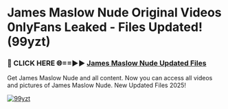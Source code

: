 # James Maslow Nude Original Videos 0nlyFans Leaked - Files Updated! (99yzt)

<h3>🔴 CLICK HERE 🌐==►► <a href="https://tinyurl.com/4mcuefdz" rel="nofollow">James Maslow Nude Updated Files</a></h3>

Get James Maslow Nude and all content. Now you can access all videos and pictures of James Maslow Nude. New Updated Files 2025!

[![99yzt](https://i.imgur.com/StAQSOY.gif)](https://tinyurl.com/4mcuefdz)
